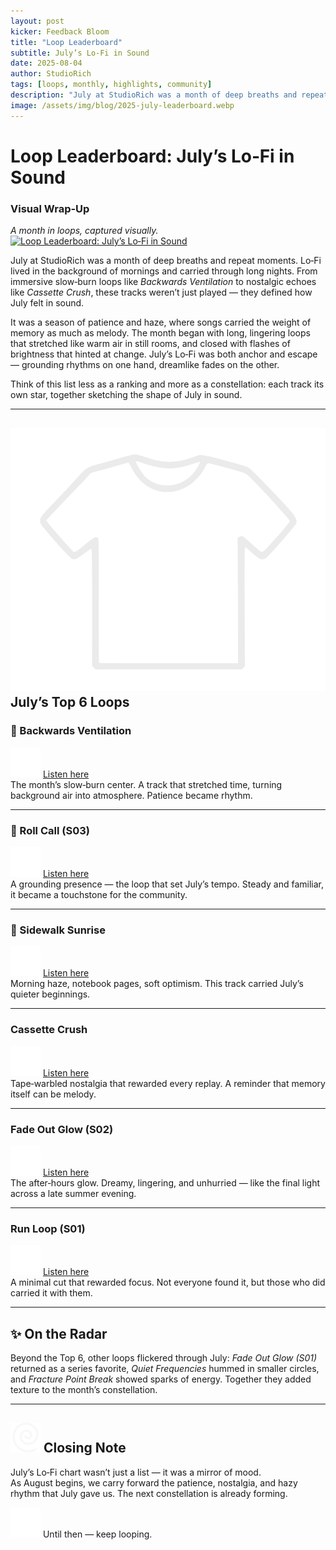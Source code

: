 ```yaml
---
layout: post
kicker: Feedback Bloom
title: "Loop Leaderboard"
subtitle: July’s Lo‑Fi in Sound
date: 2025-08-04
author: StudioRich
tags: [loops, monthly, highlights, community]
description: "July at StudioRich was a month of deep breaths and repeat moments. Lo‑Fi carried through mornings and long nights, with six tracks defining the month’s sound."
image: /assets/img/blog/2025-july-leaderboard.webp
---
```


# Loop Leaderboard: July’s Lo‑Fi in Sound

### Visual Wrap-Up

_A month in loops, captured visually._
<a data-flickr-embed="true" href="https://www.flickr.com/photos/203268459@N03/albums/72177720328125825" title="Loop Leaderboard: July’s Lo‑Fi in Sound"><img src="https://live.staticflickr.com/65535/54698635390_65dea1f98b.jpg" width="640" height="480" alt="Loop Leaderboard: July’s Lo‑Fi in Sound"/></a><script async src="//embedr.flickr.com/assets/client-code.js" charset="utf-8"></script>

July at StudioRich was a month of deep breaths and repeat moments. Lo‑Fi lived in the background of mornings and carried through long nights. From immersive slow‑burn loops like _Backwards Ventilation_ to nostalgic echoes like _Cassette Crush_, these tracks weren’t just played — they defined how July felt in sound.

It was a season of patience and haze, where songs carried the weight of memory as much as melody. The month began with long, lingering loops that stretched like warm air in still rooms, and closed with flashes of brightness that hinted at change. July’s Lo‑Fi was both anchor and escape — grounding rhythms on one hand, dreamlike fades on the other.

Think of this list less as a ranking and more as a constellation: each track its own star, together sketching the shape of July in sound.

---

## <img src="/assets/icons/t-shirt.svg" alt="T-shirt icon" class="icon-sm" /> July’s Top 6 Loops

### 🥇 Backwards Ventilation

<img src="/assets/icons/headphones.svg" alt="Headphones icon" class="icon-sm" /> [Listen here](/tracks/backwards-ventilation/?autoplay=1)  
The month’s slow‑burn center. A track that stretched time, turning background air into atmosphere. Patience became rhythm.

---

### 🥈 Roll Call (S03)

<img src="/assets/icons/headphones.svg" alt="Headphones icon" class="icon-sm" /> [Listen here](/tracks/roll-call-s03/?autoplay=1)  
A grounding presence — the loop that set July’s tempo. Steady and familiar, it became a touchstone for the community.

---

### 🥉 Sidewalk Sunrise

<img src="/assets/icons/headphones.svg" alt="Headphones icon" class="icon-sm" /> [Listen here](/tracks/sidewalk-sunrise/?autoplay=1)  
Morning haze, notebook pages, soft optimism. This track carried July’s quieter beginnings.

---

### Cassette Crush

<img src="/assets/icons/headphones.svg" alt="Headphones icon" class="icon-sm" /> [Listen here](/tracks/cassette-crush/?autoplay=1)  
Tape‑warbled nostalgia that rewarded every replay. A reminder that memory itself can be melody.

---

### Fade Out Glow (S02)

<img src="/assets/icons/headphones.svg" alt="Headphones icon" class="icon-sm" /> [Listen here](/tracks/fade-out-glow-s02/?autoplay=1)  
The after‑hours glow. Dreamy, lingering, and unhurried — like the final light across a late summer evening.

---

### Run Loop (S01)

<img src="/assets/icons/headphones.svg" alt="Headphones icon" class="icon-sm" /> [Listen here](/tracks/run-loop-s01/?autoplay=1)  
A minimal cut that rewarded focus. Not everyone found it, but those who did carried it with them.

---

## ✨ On the Radar

Beyond the Top 6, other loops flickered through July: _Fade Out Glow (S01)_ returned as a series favorite, _Quiet Frequencies_ hummed in smaller circles, and _Fracture Point Break_ showed sparks of energy. Together they added texture to the month’s constellation.

---

## <img src="/assets/icons/spiral.svg" alt="Spiral icon" class="icon-sm" /> Closing Note

July’s Lo‑Fi chart wasn’t just a list — it was a mirror of mood.  
As August begins, we carry forward the patience, nostalgia, and hazy rhythm that July gave us. The next constellation is already forming.

<img src="/assets/icons/headphones.svg" alt="Headphones icon" class="icon-sm" /> Until then — keep looping.
